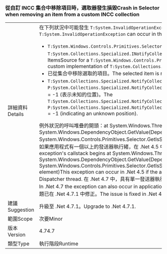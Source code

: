 ### <a name="crash-in-selector-when-removing-an-item-from-a-custom-incc-collection"></a><span data-ttu-id="d1ca4-101">從自訂 INCC 集合中移除項目時，選取器發生損毀</span><span class="sxs-lookup"><span data-stu-id="d1ca4-101">Crash in Selector when removing an item from a custom INCC collection</span></span>

|   |   |
|---|---|
|<span data-ttu-id="d1ca4-102">詳細資料</span><span class="sxs-lookup"><span data-stu-id="d1ca4-102">Details</span></span>|<span data-ttu-id="d1ca4-103">在下列狀況中可能發生 <code>T:System.InvalidOperationException</code>：</span><span class="sxs-lookup"><span data-stu-id="d1ca4-103">An <code>T:System.InvalidOperationException</code> can occur in the following scenario:</span></span><ul><li><span data-ttu-id="d1ca4-104"><code>T:System.Windows.Controls.Primitives.Selector</code> 的 ItemsSource 是具有 <code>T:System.Collections.Specialized.INotifyCollectionChanged</code> 自訂實作的集合。</span><span class="sxs-lookup"><span data-stu-id="d1ca4-104">The ItemsSource for a <code>T:System.Windows.Controls.Primitives.Selector</code> is a collection with a custom implementation of <code>T:System.Collections.Specialized.INotifyCollectionChanged</code>.</span></span></li><li><span data-ttu-id="d1ca4-105">已從集合中移除選取的項目。</span><span class="sxs-lookup"><span data-stu-id="d1ca4-105">The selected item is removed from the collection.</span></span></li><li><span data-ttu-id="d1ca4-106"><code>T:System.Collections.Specialized.NotifyCollectionChangedEventArgs</code> 具有 <code>P:System.Collections.Specialized.NotifyCollectionChangedEventArgs.OldStartingIndex</code> = -1 (表示未知的位置)。</span><span class="sxs-lookup"><span data-stu-id="d1ca4-106">The <code>T:System.Collections.Specialized.NotifyCollectionChangedEventArgs</code> has <code>P:System.Collections.Specialized.NotifyCollectionChangedEventArgs.OldStartingIndex</code> = -1 (indicating an unknown position).</span></span></li></ul><span data-ttu-id="d1ca4-107">例外狀況的呼叫堆疊的開頭：at System.Windows.Threading.Dispatcher.VerifyAccess() at System.Windows.DependencyObject.GetValue(DependencyProperty dp) at System.Windows.Controls.Primitives.Selector.GetIsSelected(DependencyObject element)。如果應用程式有一個以上的發送器執行緒，在 .Net 4.5 中可能會發生此例外狀況。</span><span class="sxs-lookup"><span data-stu-id="d1ca4-107">The exception's callstack begins at System.Windows.Threading.Dispatcher.VerifyAccess() at System.Windows.DependencyObject.GetValue(DependencyProperty dp) at System.Windows.Controls.Primitives.Selector.GetIsSelected(DependencyObject element)This exception can occur in .Net 4.5 if the application has more than one Dispatcher thread.</span></span> <span data-ttu-id="d1ca4-108">在 .Net 4.7 中，具有單一發送器執行緒的應用程式也可能會發生此例外狀況。</span><span class="sxs-lookup"><span data-stu-id="d1ca4-108">In .Net 4.7 the exception can also occur in applications with a single Dispatcher thread.</span></span> <span data-ttu-id="d1ca4-109">此問題已在 .Net 4.7.1 中修正。</span><span class="sxs-lookup"><span data-stu-id="d1ca4-109">The issue is fixed in .Net 4.7.1.</span></span>|
|<span data-ttu-id="d1ca4-110">建議</span><span class="sxs-lookup"><span data-stu-id="d1ca4-110">Suggestion</span></span>|<span data-ttu-id="d1ca4-111">升級至 .Net 4.7.1。</span><span class="sxs-lookup"><span data-stu-id="d1ca4-111">Upgrade to .Net 4.7.1.</span></span>|
|<span data-ttu-id="d1ca4-112">範圍</span><span class="sxs-lookup"><span data-stu-id="d1ca4-112">Scope</span></span>|<span data-ttu-id="d1ca4-113">次要</span><span class="sxs-lookup"><span data-stu-id="d1ca4-113">Minor</span></span>|
|<span data-ttu-id="d1ca4-114">版本</span><span class="sxs-lookup"><span data-stu-id="d1ca4-114">Version</span></span>|<span data-ttu-id="d1ca4-115">4.7</span><span class="sxs-lookup"><span data-stu-id="d1ca4-115">4.7</span></span>|
|<span data-ttu-id="d1ca4-116">類型</span><span class="sxs-lookup"><span data-stu-id="d1ca4-116">Type</span></span>|<span data-ttu-id="d1ca4-117">執行階段</span><span class="sxs-lookup"><span data-stu-id="d1ca4-117">Runtime</span></span>|

